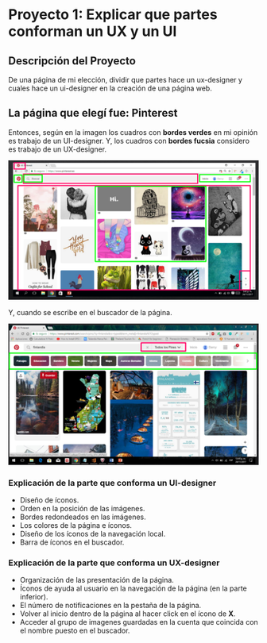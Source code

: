 # Proyecto 1: Explicar que partes conforman un UX y un UI

## Descripción del Proyecto

De una página de mi elección, dividir que partes hace un ux-designer y cuales hace un ui-designer en la creación de una página web.

## La página que elegí fue: Pinterest

Entonces, según en la imagen los cuadros con **bordes verdes** en mi opinión es trabajo de un UI-designer. Y, los cuadros con **bordes fucsia** considero es trabajo de un UX-designer.

![pinterest](assets/images/ux_ui.png)

Y, cuando se escribe en el buscador de la página.

![pinterest](assets/images/ux_ui2.png)

### Explicación de la parte que conforma un UI-designer

* Diseño de íconos.
* Orden en la posición de las imágenes.
* Bordes redondeados en las imágenes.
* Los colores de la página e íconos.
* Diseño de los íconos de la navegación local.
* Barra de íconos en el buscador.

### Explicación de la parte que conforma un UX-designer

* Organización de las presentación de la página.
* Íconos de ayuda al usuario en la navegación de la página (en la parte inferior).
* El número de notificaciones en la pestaña de la página.
* Volver al inicio dentro de la página al hacer click en el ícono de **X**.
* Acceder al grupo de imagenes guardadas en la cuenta que coincida con el nombre puesto en el buscador.
